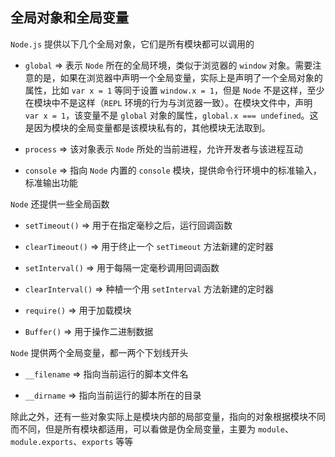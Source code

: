 ## 全局对象和全局变量

` Node.js ` 提供以下几个全局对象，它们是所有模块都可以调用的

- ` global ` => 表示 ` Node ` 所在的全局环境，类似于浏览器的 ` window ` 对象。需要注意的是，如果在浏览器中声明一个全局变量，实际上是声明了一个全局对象的属性，比如 ` var x = 1 ` 等同于设置 ` window.x = 1 `，但是 ` Node ` 不是这样，至少在模块中不是这样（` REPL ` 环境的行为与浏览器一致）。在模块文件中，声明 ` var x = 1 `，该变量不是 ` global ` 对象的属性，` global.x === undefined `。这是因为模块的全局变量都是该模块私有的，其他模块无法取到。

- ` process ` => 该对象表示 ` Node ` 所处的当前进程，允许开发者与该进程互动

- ` console ` => 指向 ` Node ` 内置的 ` console ` 模块，提供命令行环境中的标准输入，标准输出功能

` Node ` 还提供一些全局函数

- ` setTimeout() ` => 用于在指定毫秒之后，运行回调函数

- ` clearTimeout() ` => 用于终止一个 ` setTimeout ` 方法新建的定时器

- ` setInterval() ` => 用于每隔一定毫秒调用回调函数

- ` clearInterval() ` => 种植一个用 ` setInterval ` 方法新建的定时器

- ` require() ` => 用于加载模块

- ` Buffer() ` => 用于操作二进制数据

` Node ` 提供两个全局变量，都一两个下划线开头

- ` __filename ` => 指向当前运行的脚本文件名

- ` __dirname ` => 指向当前运行的脚本所在的目录

除此之外，还有一些对象实际上是模块内部的局部变量，指向的对象根据模块不同而不同，但是所有模块都适用，可以看做是伪全局变量，主要为 ` module `、` module.exports `、` exports ` 等等 
